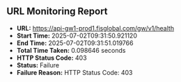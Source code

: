 ## URL Monitoring Report

- **URL:** https://api-gw1-prod1.fisglobal.com/gw/v1/health
- **Start Time:** 2025-07-02T09:31:50.921120
- **End Time:** 2025-07-02T09:31:51.019766
- **Total Time Taken:** 0.098646 seconds
- **HTTP Status Code:** 403
- **Status:** Failure
- **Failure Reason:** HTTP Status Code: 403
